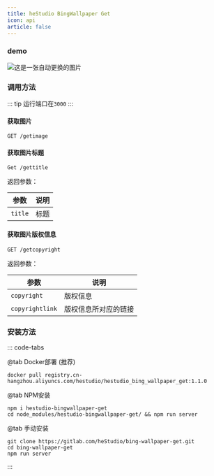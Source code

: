 ```yaml
---
title: heStudio BingWallpaper Get
icon: api
article: false
---
```


### demo
![这是一张自动更换的图片](https://hbwg.hestudio.org/getimage)

### 调用方法

::: tip
运行端口在`3000`
:::

#### 获取图片
```
GET /getimage
```

#### 获取图片标题
```
Get /gettitle
```

返回参数：

| 参数 | 说明 |
|---|---|
| `title` | 标题 |

#### 获取图片版权信息
```
GET /getcopyright
```

返回参数：

| 参数 | 说明 |
|---|---|
| `copyright` | 版权信息 |
| `copyrightlink` | 版权信息所对应的链接 |

### 安装方法

::: code-tabs

@tab Docker部署 (推荐)
```shell
docker pull registry.cn-hangzhou.aliyuncs.com/hestudio/hestudio_bing_wallpaper_get:1.1.0
```


@tab NPM安装
```shell
npm i hestudio-bingwallpaper-get
cd node_modules/hestudio-bingwallpaper-get/ && npm run server
```

@tab 手动安装
```shell
git clone https://gitlab.com/heStudio/bing-wallpaper-get.git
cd bing-wallpaper-get
npm run server
```

:::